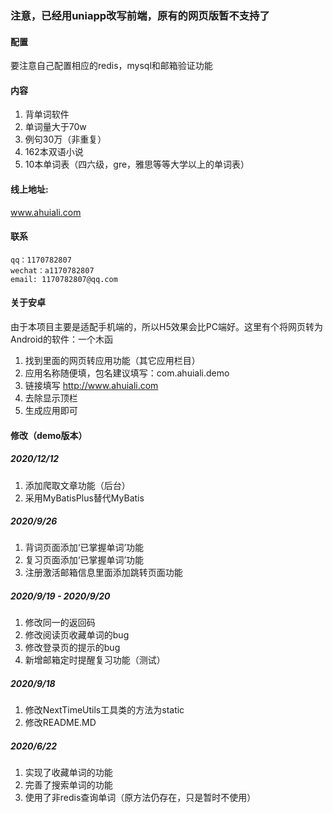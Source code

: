 ### 注意，已经用uniapp改写前端，原有的网页版暂不支持了

#### 配置
要注意自己配置相应的redis，mysql和邮箱验证功能<br>

#### 内容
1. 背单词软件
2. 单词量大于70w
3. 例句30万（非重复）
4. 162本双语小说
5. 10本单词表（四六级，gre，雅思等等大学以上的单词表）

#### 线上地址:
www.ahuiali.com

#### 联系
    qq：1170782807
    wechat：a1170782807
    email: 1170782807@qq.com

#### 关于安卓
  由于本项目主要是适配手机端的，所以H5效果会比PC端好。这里有个将网页转为Android的软件：一个木函
  1. 找到里面的网页转应用功能（其它应用栏目）
  2. 应用名称随便填，包名建议填写：com.ahuiali.demo
  3. 链接填写 http://www.ahuiali.com
  4. 去除显示顶栏
  5. 生成应用即可
  
#### 修改（demo版本）

##### 2020/12/12
1. 添加爬取文章功能（后台）
2. 采用MyBatisPlus替代MyBatis

##### 2020/9/26
1. 背词页面添加‘已掌握单词’功能
2. 复习页面添加‘已掌握单词’功能
3. 注册激活邮箱信息里面添加跳转页面功能

##### 2020/9/19 - 2020/9/20
1. 修改同一的返回码
2. 修改阅读页收藏单词的bug
3. 修改登录页的提示的bug
4. 新增邮箱定时提醒复习功能（测试）

##### 2020/9/18
1. 修改NextTimeUtils工具类的方法为static
2. 修改README.MD

##### 2020/6/22
1. 实现了收藏单词的功能
2. 完善了搜索单词的功能
3. 使用了非redis查询单词（原方法仍存在，只是暂时不使用）





    
